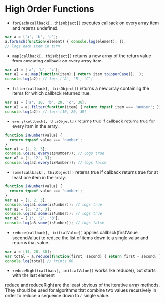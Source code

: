 # High Order Functions

- `forEach(callback[, thisObject])` executes callback on every array item and returns undefined.

```Javascript
var a = ['a', 'b', 'c'];
a.forEach(function(element) { console.log(element); }); 
// logs each item in turn
```

- `map(callback[, thisObject])` returns a new array of the return value from executing callback on every array item.

```Javascript
var a1 = ['a', 'b', 'c'];
var a2 = a1.map(function(item) { return item.toUpperCase(); });
console.log(a2); // logs ['A', 'B', 'C']
```

- `filter(callback[, thisObject])` returns a new array containing the items for which callback returned true.

```Javascript
var a1 = ['a', 10, 'b', 20, 'c', 30];
var a2 = a1.filter(function(item) { return typeof item === 'number'; });
console.log(a2); // logs [10, 20, 30]
```

- `every(callback[, thisObject])` returns true if callback returns true for every item in the array.

```Javascript
function isNumber(value) {
  return typeof value === 'number';
}
var a1 = [1, 2, 3];
console.log(a1.every(isNumber)); // logs true
var a2 = [1, '2', 3];
console.log(a2.every(isNumber)); // logs false
```

- `some(callback[, thisObject])` returns true if callback returns true for at least one item in the array.

```Javascript
function isNumber(value) {
  return typeof value === 'number';
}
var a1 = [1, 2, 3];
console.log(a1.some(isNumber)); // logs true
var a2 = [1, '2', 3];
console.log(a2.some(isNumber)); // logs true
var a3 = ['1', '2', '3'];
console.log(a3.some(isNumber)); // logs false
```

- `reduce(callback[, initialValue])` applies callback(firstValue, secondValue) to reduce the list of items down to a single value and returns that value.

```Javascript
var a = [10, 20, 30];
var total = a.reduce(function(first, second) { return first + second; }, 0);
console.log(total) // Prints 60
```

- `reduceRight(callback[, initialValue])` works like reduce(), but starts with the last element.

reduce and reduceRight are the least obvious of the iterative array methods. They should be used for algorithms that combine two values recursively in order to reduce a sequence down to a single value.